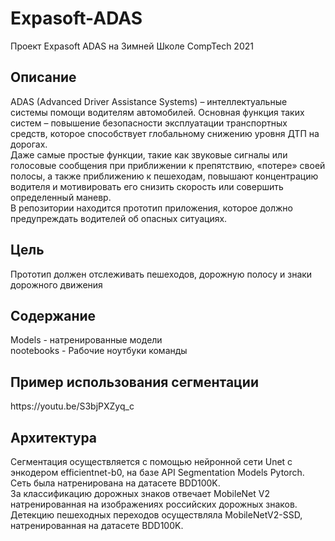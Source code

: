 <h1>Expasoft-ADAS</h1>
Проект Expasoft ADAS на Зимней Школе CompTech 2021
<h2>Описание</h2>
ADAS (Advanced Driver Assistance Systems) – интеллектуальные системы помощи водителям автомобилей. Основная функция таких систем – повышение безопасности эксплуатации транспортных средств, которое способствует глобальному снижению уровня ДТП на дорогах.<br>
Даже самые простые функции, такие как звуковые сигналы или голосовые сообщения при приближении к препятствию, «потере» своей полосы, а также приближению к пешеходам, повышают концентрацию водителя и мотивировать его снизить скорость или совершить определенный маневр. <br>
В репозитории находится прототип приложения, которое должно предупреждать водителей об опасных ситуациях. <br>
<h2>Цель</h2>
Прототип должен отслеживать пешеходов, дорожную полосу и знаки дорожного движения<br>

<h2>Содержание</h2>
Models - натренированные модели<br>
nootebooks - Рабочие ноутбуки команды <br>

<h2>Пример использования сегментации</h2>
https://youtu.be/S3bjPXZyq_c

<h2>Архитектура </h2>
Сегментация осуществляется с помощью нейронной сети Unet с энкодером efficientnet-b0, на базе API Segmentation Models Pytorch. Сеть была натренирована на датасете BDD100K. <br>
За классификацию дорожных знаков отвечает MobileNet V2 натренированная на изображениях российских дорожных знаков.<br>
Детекцию пешеходных переходов осуществляла MobileNetV2-SSD, натренированная на датасете BDD100K.<br>
